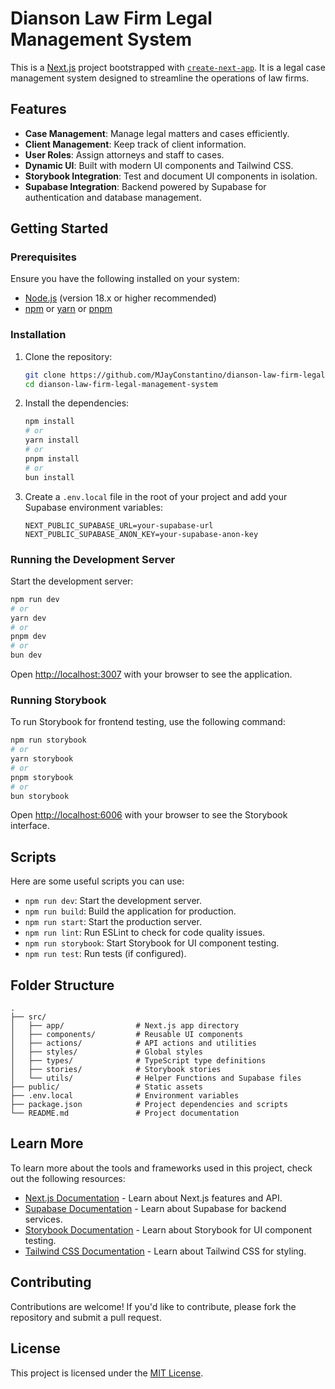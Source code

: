 # Dianson Law Firm Legal Management System

This is a [Next.js](https://nextjs.org) project bootstrapped with [`create-next-app`](https://nextjs.org/docs/app/api-reference/cli/create-next-app). It is a legal case management system designed to streamline the operations of law firms.

## Features

- **Case Management**: Manage legal matters and cases efficiently.
- **Client Management**: Keep track of client information.
- **User Roles**: Assign attorneys and staff to cases.
- **Dynamic UI**: Built with modern UI components and Tailwind CSS.
- **Storybook Integration**: Test and document UI components in isolation.
- **Supabase Integration**: Backend powered by Supabase for authentication and database management.

## Getting Started

### Prerequisites

Ensure you have the following installed on your system:

- [Node.js](https://nodejs.org/) (version 18.x or higher recommended)
- [npm](https://www.npmjs.com/) or [yarn](https://yarnpkg.com/) or [pnpm](https://pnpm.io/)

### Installation

1. Clone the repository:

   ```bash
   git clone https://github.com/MJayConstantino/dianson-law-firm-legal-management-system.git
   cd dianson-law-firm-legal-management-system
   ```

2. Install the dependencies:

   ```bash
   npm install
   # or
   yarn install
   # or
   pnpm install
   # or
   bun install
   ```

3. Create a `.env.local` file in the root of your project and add your Supabase environment variables:

   ```env
   NEXT_PUBLIC_SUPABASE_URL=your-supabase-url
   NEXT_PUBLIC_SUPABASE_ANON_KEY=your-supabase-anon-key
   ```

### Running the Development Server

Start the development server:

```bash
npm run dev
# or
yarn dev
# or
pnpm dev
# or
bun dev
```

Open [http://localhost:3007](http://localhost:3007) with your browser to see the application.

### Running Storybook

To run Storybook for frontend testing, use the following command:

```bash
npm run storybook
# or
yarn storybook
# or
pnpm storybook
# or
bun storybook
```

Open [http://localhost:6006](http://localhost:6006) with your browser to see the Storybook interface.

## Scripts

Here are some useful scripts you can use:

- `npm run dev`: Start the development server.
- `npm run build`: Build the application for production.
- `npm run start`: Start the production server.
- `npm run lint`: Run ESLint to check for code quality issues.
- `npm run storybook`: Start Storybook for UI component testing.
- `npm run test`: Run tests (if configured).

## Folder Structure

```plaintext
.
├── src/
│   ├── app/                # Next.js app directory
│   ├── components/         # Reusable UI components
│   ├── actions/            # API actions and utilities
│   ├── styles/             # Global styles
│   ├── types/              # TypeScript type definitions
│   ├── stories/            # Storybook stories
│   └── utils/              # Helper Functions and Supabase files
├── public/                 # Static assets
├── .env.local              # Environment variables
├── package.json            # Project dependencies and scripts
└── README.md               # Project documentation
```

## Learn More

To learn more about the tools and frameworks used in this project, check out the following resources:

- [Next.js Documentation](https://nextjs.org/docs) - Learn about Next.js features and API.
- [Supabase Documentation](https://supabase.com/docs) - Learn about Supabase for backend services.
- [Storybook Documentation](https://storybook.js.org/docs/react/get-started/introduction) - Learn about Storybook for UI component testing.
- [Tailwind CSS Documentation](https://tailwindcss.com/docs) - Learn about Tailwind CSS for styling.

## Contributing

Contributions are welcome! If you'd like to contribute, please fork the repository and submit a pull request.

## License

This project is licensed under the [MIT License](LICENSE).

